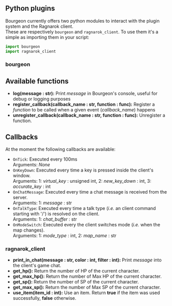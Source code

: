 Python plugins
--------------
Bourgeon currently offers two python modules to interact with the plugin system
and the Ragnarok client.  
These are respectively `bourgeon` and `ragnarok_client`.
To use them it's a simple as importing them in your script:
```python
import bourgeon
import ragnarok_client
```

### bourgeon
## Available functions
* **log(message : str):** Print *message* in Bourgeon's console, useful for debug or
logging purposes
* **register_callback(callback_name : str, function : func):** Register a
 *function* to be called when a given event (*callback_name*) happens
* **unregister_callback(callback_name : str, function : func):** Unregister a
function.

## Callbacks
At the moment the following callbacks are available:  
* `OnTick`: Executed every 100ms  
Arguments: *None*
* `OnKeyDown`: Executed every time a key is pressed inside the client's window.  
Arguments: 1: *virtual_key* : unsigned int, 2: *new_key_down* : int,
3: *accurate_key* : int
* `OnChatMessage`: Executed every time a chat message is received from the
server.  
Arguments: 1: *message* : str
* `OnTalkType`: Executed every time a talk type (*i.e.* an client command
starting with '/') is resolved on the client.  
Arguments: 1: *chat_buffer* : str
* `OnModeSwitch`: Executed every the client switches mode (*i.e.* when the map
changes).  
Arguments: 1: *mode_type* : int, 2: *map_name* : str

### ragnarok_client
* **print_in_chat(message : str, color : int, filter : int):** Print *message*
into the client's game chat.
* **get_hp():** Return the number of HP of the current character.
* **get_max_hp():** Return the number of Max HP of the current character.
* **get_sp():** Return the number of SP of the current character.
* **get_max_sp():** Return the number of Max SP of the current character.
* **use_item(item_id : int):** Use an item. Return **true** if the item was used
successfully, **false** otherwise.
